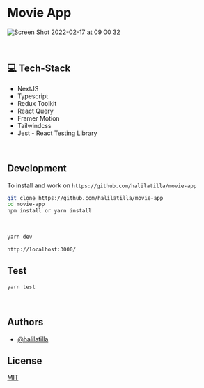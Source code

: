 # Movie App

![Screen Shot 2022-02-17 at 09 00 32](https://user-images.githubusercontent.com/27916419/154414901-cd568e23-90ef-466c-9ca3-de5fc0bcd06a.png)

<br>


## 💻 Tech-Stack
- NextJS 
- Typescript
- Redux Toolkit 
- React Query
- Framer Motion
- Tailwindcss
- Jest - React Testing Library


<br>

## Development


To install and work on `https://github.com/halilatilla/movie-app`

```bash
git clone https://github.com/halilatilla/movie-app
cd movie-app
npm install or yarn install
```

<br>

```bash
yarn dev
```

`http://localhost:3000/`


## Test

```bash
yarn test
```
<br>

## Authors

- [@halilatilla](https://www.github.com/halilatilla)

## License

[MIT](https://choosealicense.com/licenses/mit/)
